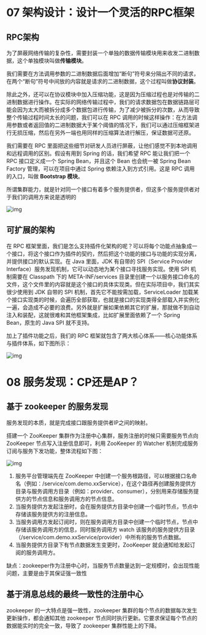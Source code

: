 # 07 架构设计：设计一个灵活的RPC框架

## RPC架构

为了屏蔽网络传输的复杂性，需要封装一个单独的数据传输模块用来收发二进制数据，这个单独模块叫做**传输模块**。

我们需要在方法调用参数的二进制数据后面增加“断句”符号来分隔出不同的请求，在两个“断句”符号中间放的内容就是请求的二进制数据，这个过程叫做**协议封装**。

除此之外，还可以在协议模块中加入压缩功能，这是因为压缩过程也是对传输的二进制数据进行操作。在实际的网络传输过程中，我们的请求数据包在数据链路层可能会因为太大而被拆分成多个数据包进行传输，为了减少被拆分的次数，从而导致整个传输过程时间太长的问题，我们可以在 RPC 调用的时候这样操作：在方法调用参数或者返回值的二进制数据大于某个阈值的情况下，我们可以通过压缩框架进行无损压缩，然后在另外一端也用同样的压缩算法进行解压，保证数据可还原。

我们需要在 RPC 里面把这些细节对研发人员进行屏蔽，让他们感觉不到本地调用和远程调用的区别。假设有用到 Spring 的话，我们希望 RPC 能让我们把一个 RPC 接口定义成一个 Spring Bean，并且这个 Bean 也会统一被 Spring Bean Factory 管理，可以在项目中通过 Spring 依赖注入到方式引用。这是 RPC 调用的入口，叫做 **Bootstrap 模块**。

所谓集群能力，就是针对同一个接口有着多个服务提供者，但这多个服务提供者对于我们的调用方来说是透明的

![img](https://typora-gao-pic.oss-cn-beijing.aliyuncs.com/30f52b433aa5f103114a8420c6f829fb.jpg)

## 可扩展的架构

在 RPC 框架里面，我们是怎么支持插件化架构的呢？可以将每个功能点抽象成一个接口，将这个接口作为插件的契约，然后把这个功能的接口与功能的实现分离，并提供接口的默认实现。在 Java 里面，JDK 有自带的 SPI（Service Provider Interface）服务发现机制，它可以动态地为某个接口寻找服务实现。使用 SPI 机制需要在 Classpath 下的 META-INF/services 目录里创建一个以服务接口命名的文件，这个文件里的内容就是这个接口的具体实现类。但在实际项目中，我们其实很少使用到 JDK 自带的 SPI 机制，首先它不能按需加载，ServiceLoader 加载某个接口实现类的时候，会遍历全部获取，也就是接口的实现类得全部载入并实例化一遍，会造成不必要的浪费。另外就是扩展如果依赖其它的扩展，那就做不到自动注入和装配，这就很难和其他框架集成，比如扩展里面依赖了一个 Spring Bean，原生的 Java SPI 就不支持。

加上了插件功能之后，我们的 RPC 框架就包含了两大核心体系——核心功能体系与插件体系，如下图所示：

![img](https://typora-gao-pic.oss-cn-beijing.aliyuncs.com/a3688580dccd3053fac8c0178cef4ba6.jpg)

# 08 服务发现：CP还是AP？

## 基于 zookeeper 的服务发现

服务发现的本质，就是完成接口跟服务提供者IP之间的映射。

搭建一个 ZooKeeper 集群作为注册中心集群，服务注册的时候只需要服务节点向 ZooKeeper 节点写入注册信息即可，利用 ZooKeeper 的 Watcher 机制完成服务订阅与服务下发功能，整体流程如下图：

![img](https://typora-gao-pic.oss-cn-beijing.aliyuncs.com/503fabeeae226a722f83e9fb6c0d4075.jpg)

1. 服务平台管理端先在 ZooKeeper 中创建一个服务根路径，可以根据接口名命名（例如：/service/com.demo.xxService），在这个路径再创建服务提供方目录与服务调用方目录（例如：provider、consumer），分别用来存储服务提供方的节点信息和服务调用方的节点信息。
2. 当服务提供方发起注册时，会在服务提供方目录中创建一个临时节点，节点中存储该服务提供方的注册信息。
3. 当服务调用方发起订阅时，则在服务调用方目录中创建一个临时节点，节点中存储该服务调用方的信息，同时服务调用方 watch 该服务的服务提供方目录（/service/com.demo.xxService/provider）中所有的服务节点数据。
4. 当服务提供方目录下有节点数据发生变更时，ZooKeeper 就会通知给发起订阅的服务调用方。

缺点：zookeeper作为注册中心时，当服务节点数量达到一定规模时，会出现性能问题，主要是由于其保证强一致性

## 基于消息总线的最终一致性的注册中心

zookeeper 的一大特点是强一致性，zookeeper 集群的每个节点的数据每次发生更新操作，都会通知其他 zookeeper 节点同时执行更新。它要求保证每个节点的数据能实时的完全一致，导致了 zookeeper 集群性能上的下降。

